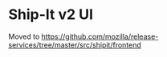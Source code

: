 Ship-It v2 UI
=============
Moved to https://github.com/mozilla/release-services/tree/master/src/shipit/frontend
